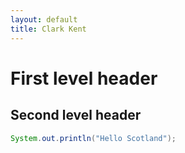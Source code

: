 ```yaml
---
layout: default
title: Clark Kent
---
```

First level header
==================

Second level header
------

~~~ java
System.out.println("Hello Scotland");
~~~

